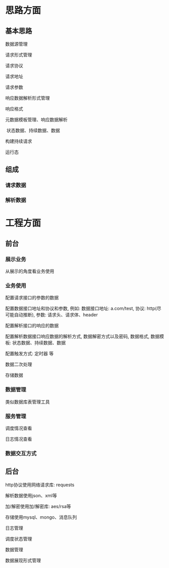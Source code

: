 # 思路方面

## 基本思路

数据源管理

请求形式管理

请求协议

请求地址

请求参数

响应数据解析形式管理

响应格式

元数据模板管理、响应数据解析

​	状态数据、持续数据、数据

构建持续请求

运行态

## 组成

### 请求数据



### 解析数据



# 工程方面

## 前台

### 展示业务

从展示的角度看业务使用

### 业务使用

配置请求接口的参数的数据

配置数据接口地址和协议和参数, 例如: 数据接口地址: a.com/test, 协议: http(尽可能自动推断), 参数: 请求头、请求体、header

配置解析接口的响应的数据

配置解析数据接口响应数据的解析方式, 数据解密方式以及密码, 数据格式, 数据模板: 状态数据、持续数据、数据

配置触发方式: 定时器 等

数据二次处理

存储数据

### 数据管理

类似数据库表管理工具

### 服务管理

调度情况查看

日志情况查看

### 数据交互方式

## 后台

http协议使用网络请求库: requests

解析数据使用json、xml等

加/解密使用加/解密库:  aes/rsa等

存储使用mysql、mongo、消息队列



日志管理

调度状态管理

数据管理

数据展现形式管理

